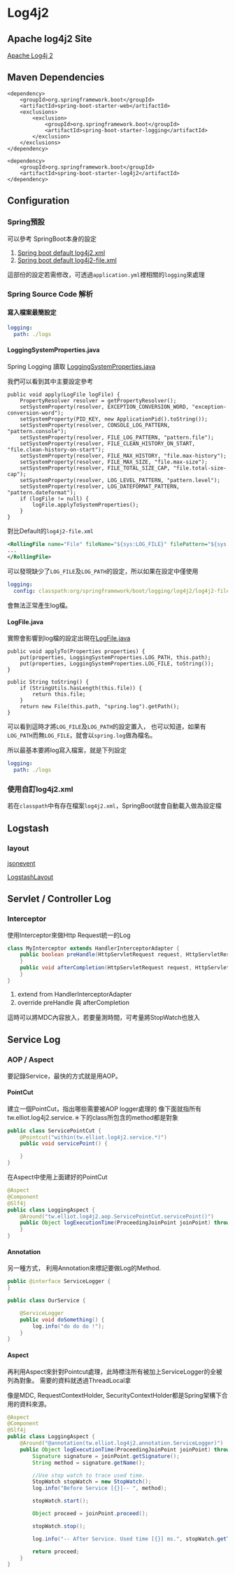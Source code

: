 # Log4j2

## Apache log4j2 Site

[Apache Log4j 2](https://logging.apache.org/log4j/2.x/)

## Maven Dependencies

```
<dependency>
	<groupId>org.springframework.boot</groupId>
	<artifactId>spring-boot-starter-web</artifactId>
	<exclusions>
		<exclusion>
			<groupId>org.springframework.boot</groupId>
			<artifactId>spring-boot-starter-logging</artifactId>
		</exclusion>
	</exclusions>
</dependency>

<dependency>
	<groupId>org.springframework.boot</groupId>
	<artifactId>spring-boot-starter-log4j2</artifactId>
</dependency>
```

## Configuration

### Spring預設

可以參考 SpringBoot本身的設定

1. [Spring boot default log4j2.xml](https://github.com/spring-projects/spring-boot/blob/master/spring-boot-project/spring-boot/src/main/resources/org/springframework/boot/logging/log4j2/log4j2.xml)
2. [Spring boot default log4j2-file.xml](https://github.com/spring-projects/spring-boot/blob/master/spring-boot-project/spring-boot/src/main/resources/org/springframework/boot/logging/log4j2/log4j2-file.xml)

這部份的設定若需修改，可透過```application.yml```裡相關的```logging```來處理

### Spring Source Code 解析

#### 寫入檔案最簡設定

```yaml
logging:
  path: ./logs
```

#### LoggingSystemProperties.java

Spring Logging 讀取 [LoggingSystemProperties.java](https://github.com/spring-projects/spring-boot/blob/master/spring-boot-project/spring-boot/src/main/java/org/springframework/boot/logging/LoggingSystemProperties.java)

我們可以看到其中主要設定參考

```
public void apply(LogFile logFile) {
	PropertyResolver resolver = getPropertyResolver();
	setSystemProperty(resolver, EXCEPTION_CONVERSION_WORD, "exception-conversion-word");
	setSystemProperty(PID_KEY, new ApplicationPid().toString());
	setSystemProperty(resolver, CONSOLE_LOG_PATTERN, "pattern.console");
	setSystemProperty(resolver, FILE_LOG_PATTERN, "pattern.file");
	setSystemProperty(resolver, FILE_CLEAN_HISTORY_ON_START, "file.clean-history-on-start");
	setSystemProperty(resolver, FILE_MAX_HISTORY, "file.max-history");
	setSystemProperty(resolver, FILE_MAX_SIZE, "file.max-size");
	setSystemProperty(resolver, FILE_TOTAL_SIZE_CAP, "file.total-size-cap");
	setSystemProperty(resolver, LOG_LEVEL_PATTERN, "pattern.level");
	setSystemProperty(resolver, LOG_DATEFORMAT_PATTERN, "pattern.dateformat");
	if (logFile != null) {
		logFile.applyToSystemProperties();
	}
}
```

對比Default的```log4j2-file.xml```

```xml
<RollingFile name="File" fileName="${sys:LOG_FILE}" filePattern="${sys:LOG_PATH}/$${date:yyyy-MM}/app-%d{yyyy-MM-dd-HH}-%i.log.gz">
...
</RollingFile>
```

可以發現缺少了```LOG_FILE```及```LOG_PATH```的設定，所以如果在設定中僅使用

```yaml
logging:
  config: classpath:org/springframework/boot/logging/log4j2/log4j2-file.xml
```

會無法正常產生log檔。

#### LogFile.java

實際會影響到log檔的設定出現在[LogFile.java](https://github.com/spring-projects/spring-boot/blob/master/spring-boot-project/spring-boot/src/main/java/org/springframework/boot/logging/LogFile.java)

```
public void applyTo(Properties properties) {
	put(properties, LoggingSystemProperties.LOG_PATH, this.path);
	put(properties, LoggingSystemProperties.LOG_FILE, toString());
}

public String toString() {
	if (StringUtils.hasLength(this.file)) {
		return this.file;
	}
	return new File(this.path, "spring.log").getPath();
}
```

可以看到這時才將```LOG_FILE```及```LOG_PATH```的設定置入，
也可以知道，如果有```LOG_PATH```而無```LOG_FILE```，就會以```spring.log```做為檔名。

所以最基本要將log寫入檔案，就是下列設定

```yaml
logging:
  path: ./logs
```

### 使用自訂log4j2.xml

若在```classpath```中有存在檔案```log4j2.xml```，SpringBoot就會自動載入做為設定檔


## Logstash

### layout

[jsonevent](https://github.com/logstash/log4j-jsonevent-layout)

[LogstashLayout](https://github.com/vy/log4j2-logstash-layout)

## Servlet / Controller Log

### Interceptor

使用Interceptor來做Http Request統一的Log

```java
class MyInterceptor extends HandlerInterceptorAdapter {
    public boolean preHandle(HttpServletRequest request, HttpServletResponse response, Object handler) throws Exception {
    }
    public void afterCompletion(HttpServletRequest request, HttpServletResponse response, Object handler, Exception ex) throws Exception {
    }
}
```

1. extend from HandlerInterceptorAdapter
2. override preHandle 與 afterCompletion

這時可以將MDC內容放入，若要量測時間，可考量將StopWatch也放入

## Service Log

### AOP / Aspect

要記錄Service，最快的方式就是用AOP。

#### PointCut

建立一個PointCut，指出哪些需要被AOP logger處理的
像下面就指所有tw.elliot.log4j2.service.＊下的class所包含的method都是對象

```java
public class ServicePointCut {
	@Pointcut("within(tw.elliot.log4j2.service.*)")
	public void servicePoint() {

	}
}
```

在Aspect中使用上面建好的PointCut

```java
@Aspect
@Component
@Slf4j
public class LoggingAspect {
	@Around("tw.elliot.log4j2.aop.ServicePointCut.servicePoint()")
	public Object logExecutionTime(ProceedingJoinPoint joinPoint) throws Throwable {
    }
}
```

#### Annotation

另一種方式，
利用Annotation來標記要做Log的Method.

```java
public @interface ServiceLogger {
}
```

```java
public class OurService {

	@ServiceLogger
	public void doSomething() {
		log.info("do do do !");
	}
}
```

#### Aspect

再利用Aspect來針對Pointcut處理，此時標注所有被加上ServiceLogger的全被列為對象。
需要的資料就透過ThreadLocal拿

像是MDC, RequestContextHolder, SecurityContextHolder都是Spring架構下合用的資料來源。

```java
@Aspect
@Component
@Slf4j
public class LoggingAspect {
	@Around("@annotation(tw.elliot.log4j2.annotation.ServiceLogger)")
	public Object logExecutionTime(ProceedingJoinPoint joinPoint) throws Throwable {
		Signature signature = joinPoint.getSignature();
		String method = signature.getName();

		//Use stop watch to trace used time.
		StopWatch stopWatch = new StopWatch();
		log.info("Before Service [{}]-- ", method);

		stopWatch.start();

		Object proceed = joinPoint.proceed();

		stopWatch.stop();

		log.info("-- After Service. Used time [{}] ms.", stopWatch.getTotalTimeMillis());

		return proceed;
	}
}

```